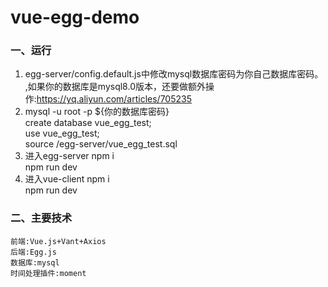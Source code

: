 # vue-egg-demo

### 一、运行
1. egg-server/config.default.js中修改mysql数据库密码为你自己数据库密码。<br/>,如果你的数据库是mysql8.0版本，还要做额外操作:https://yq.aliyun.com/articles/705235
2. mysql -u root -p ${你的数据库密码} <br/>
   create database vue_egg_test;<br/>
   use vue_egg_test;<br/>
   source /egg-server/vue_egg_test.sql<br/>
3. 进入egg-server
   npm i<br/>
   npm run dev<br/>
4. 进入vue-client
   npm i<br/>
   npm run dev<br/>
   
### 二、主要技术
    前端:Vue.js+Vant+Axios
    后端:Egg.js
    数据库:mysql
    时间处理插件:moment
